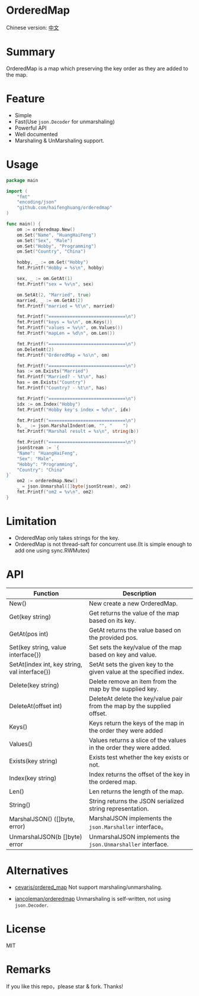# OrderedMap

Chinese version: [中文](README_cn.md)

# Summary

OrderedMap is a map which preserving the key order as they are added to the map.

# Feature

* Simple
* Fast(Use `json.Decoder` for unmarshaling)
* Powerful API
* Well documented
* Marshaling & UnMarshaling support.


# Usage

```go
package main

import (
    "fmt"
    "encoding/json"
    "github.com/haifenghuang/orderedmap"
)

func main() {
    om := orderedmap.New()
    om.Set("Name", "HuangHaiFeng")
    om.Set("Sex", "Male")
    om.Set("Hobby", "Programming")
    om.Set("Country", "China")

    hobby, _ := om.Get("Hobby")
    fmt.Printf("Hobby = %s\n", hobby)

    sex, _ := om.GetAt(1)
    fmt.Printf("sex = %v\n", sex)

    om.SetAt(2, "Married", true)
    married, _ := om.GetAt(2)
    fmt.Printf("married = %t\n", married)

    fmt.Printf("=============================\n")
    fmt.Printf("keys = %v\n", om.Keys())
    fmt.Printf("values = %v\n", om.Values())
    fmt.Printf("mapLen = %d\n", om.Len())

    fmt.Printf("=============================\n")
    om.DeleteAt(2)
    fmt.Printf("OrderedMap = %s\n", om)

    fmt.Printf("=============================\n")
    has := om.Exists("Married")
    fmt.Printf("Married? - %t\n", has)
    has = om.Exists("Country")
    fmt.Printf("Country? - %t\n", has)

    fmt.Printf("=============================\n")
    idx := om.Index("Hobby")
    fmt.Printf("Hobby key's index = %d\n", idx)

    fmt.Printf("=============================\n")
    b, _ := json.MarshalIndent(om, "", "    ")
    fmt.Printf("Marshal result = %s\n", string(b))

    fmt.Printf("=============================\n")
    jsonStream := `{
    "Name": "HuangHaiFeng",
    "Sex": "Male",
    "Hobby": "Programming",
    "Country": "China"
}`
    om2 := orderedmap.New()
    _ = json.Unmarshal([]byte(jsonStream), om2)
    fmt.Printf("om2 = %v\n", om2)
}
```

# Limitation

* OrderedMap only takes strings for the key.
* OrderedMap is not thread-saft for concurrent use.(It is simple enough to add one using sync.RWMutex)

# API

| Function | Description |
| -------- | ----------- |
| New()  | New create a new OrderedMap. |
| Get(key string)  | Get returns the value of the map based on its key. |
| GetAt(pos int)   | GetAt returns the value based on the provided pos. |
| Set(key string, value interface{}) | Set sets the key/value of the map based on key and value. |
| SetAt(index int, key string, val interface{}) | SetAt sets the given key to the given value at the specified index. |
| Delete(key string) | Delete remove an item from the map by the supplied key. |
| DeleteAt(offset int) | DeleteAt delete the key/value pair from the map by the supplied offset. |
| Keys()| Keys return the keys of the map in the order they were added |
| Values() | Values returns a slice of the values in the order they were added. |
| Exists(key string) | Exists test whether the key exists or not. |
| Index(key string) | Index returns the offset of the key in the ordered map. |
| Len() | Len returns the length of the map. |
| String() | String returns the JSON serialized string representation. |
| MarshalJSON() ([]byte, error) | MarshalJSON implements the `json.Marshaller` interface。 |
| UnmarshalJSON(b []byte) error| UnmarshalJSON implements the `json.Unmarshaller` interface. |

# Alternatives

* [cevaris/ordered_map](https://github.com/cevaris/ordered_map)
Not support marshaling/unmarshaling.

* [iancoleman/orderedmap](https://github.com/iancoleman/orderedmap)
Unmarshaling is self-written, not using `json.Decoder`.

# License

MIT

# Remarks

If you like this repo，please star & fork. Thanks!